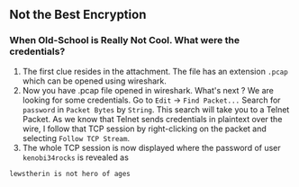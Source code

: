 ## Not the Best Encryption
### When Old-School is Really Not Cool. What were the credentials?

1. The first clue resides in the attachment. The file has an extension `.pcap` which can be opened using wireshark.
2. Now you have .pcap file opened in wireshark. What's next ? We are looking for some credentials. Go to `Edit` -> `Find Packet...` Search for `password` in `Packet Bytes` by `String`. This search will take you to a Telnet Packet. As we know that Telnet sends credentials in plaintext over the wire, I follow that TCP session by right-clicking on the packet and selecting `Follow TCP Stream`.
3. The whole TCP session is now displayed where the password of user `kenobi34rocks` is revealed as
```
lewstherin is not hero of ages
```
